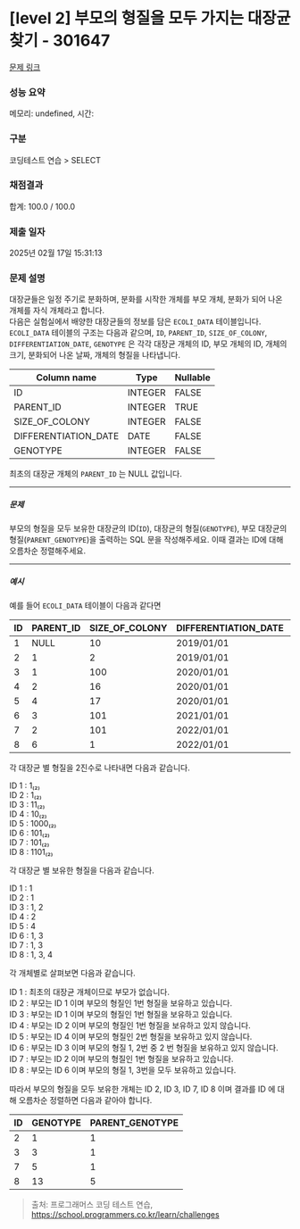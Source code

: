 # [level 2] 부모의 형질을 모두 가지는 대장균 찾기 - 301647 

[문제 링크](https://school.programmers.co.kr/learn/courses/30/lessons/301647) 

### 성능 요약

메모리: undefined, 시간: 

### 구분

코딩테스트 연습 > SELECT

### 채점결과

합계: 100.0 / 100.0

### 제출 일자

2025년 02월 17일 15:31:13

### 문제 설명

<p>대장균들은 일정 주기로 분화하며, 분화를 시작한 개체를 부모 개체, 분화가 되어 나온 개체를 자식 개체라고 합니다.<br>
다음은 실험실에서 배양한 대장균들의 정보를 담은 <code>ECOLI_DATA</code> 테이블입니다. <code>ECOLI_DATA</code> 테이블의 구조는 다음과 같으며,  <code>ID</code>, <code>PARENT_ID</code>, <code>SIZE_OF_COLONY</code>, <code>DIFFERENTIATION_DATE</code>, <code>GENOTYPE</code> 은 각각 대장균 개체의 ID, 부모 개체의 ID, 개체의 크기, 분화되어 나온 날짜, 개체의 형질을 나타냅니다.</p>
<table class="table">
        <thead><tr>
<th>Column name</th>
<th>Type</th>
<th>Nullable</th>
</tr>
</thead>
        <tbody><tr>
<td>ID</td>
<td>INTEGER</td>
<td>FALSE</td>
</tr>
<tr>
<td>PARENT_ID</td>
<td>INTEGER</td>
<td>TRUE</td>
</tr>
<tr>
<td>SIZE_OF_COLONY</td>
<td>INTEGER</td>
<td>FALSE</td>
</tr>
<tr>
<td>DIFFERENTIATION_DATE</td>
<td>DATE</td>
<td>FALSE</td>
</tr>
<tr>
<td>GENOTYPE</td>
<td>INTEGER</td>
<td>FALSE</td>
</tr>
</tbody>
      </table>
<p>최초의 대장균 개체의 <code>PARENT_ID</code> 는 NULL 값입니다.</p>

<hr>

<h5>문제</h5>

<p>부모의 형질을 모두 보유한 대장균의 ID(<code>ID</code>), 대장균의 형질(<code>GENOTYPE</code>), 부모 대장균의 형질(<code>PARENT_GENOTYPE</code>)을 출력하는 SQL 문을 작성해주세요. 이때 결과는 ID에 대해 오름차순 정렬해주세요.</p>

<hr>

<h5>예시</h5>

<p>예를 들어 <code>ECOLI_DATA</code> 테이블이 다음과 같다면</p>
<table class="table">
        <thead><tr>
<th>ID</th>
<th>PARENT_ID</th>
<th>SIZE_OF_COLONY</th>
<th>DIFFERENTIATION_DATE</th>
<th>GENOTYPE</th>
</tr>
</thead>
        <tbody><tr>
<td>1</td>
<td>NULL</td>
<td>10</td>
<td>2019/01/01</td>
<td>1</td>
</tr>
<tr>
<td>2</td>
<td>1</td>
<td>2</td>
<td>2019/01/01</td>
<td>1</td>
</tr>
<tr>
<td>3</td>
<td>1</td>
<td>100</td>
<td>2020/01/01</td>
<td>3</td>
</tr>
<tr>
<td>4</td>
<td>2</td>
<td>16</td>
<td>2020/01/01</td>
<td>2</td>
</tr>
<tr>
<td>5</td>
<td>4</td>
<td>17</td>
<td>2020/01/01</td>
<td>8</td>
</tr>
<tr>
<td>6</td>
<td>3</td>
<td>101</td>
<td>2021/01/01</td>
<td>5</td>
</tr>
<tr>
<td>7</td>
<td>2</td>
<td>101</td>
<td>2022/01/01</td>
<td>5</td>
</tr>
<tr>
<td>8</td>
<td>6</td>
<td>1</td>
<td>2022/01/01</td>
<td>13</td>
</tr>
</tbody>
      </table>
<p>각 대장균 별 형질을 2진수로 나타내면 다음과 같습니다.</p>

<p>ID 1 : 1₍₂₎<br>
ID 2 : 1₍₂₎<br>
ID 3 : 11₍₂₎<br>
ID 4 : 10₍₂₎<br>
ID 5 : 1000₍₂₎<br>
ID 6 : 101₍₂₎<br>
ID 7 : 101₍₂₎<br>
ID 8 : 1101₍₂₎</p>

<p>각 대장균 별 보유한 형질을 다음과 같습니다.</p>

<p>ID 1 : 1<br>
ID 2 : 1<br>
ID 3 : 1, 2<br>
ID 4 : 2<br>
ID 5 : 4<br>
ID 6 : 1, 3<br>
ID 7 : 1, 3<br>
ID 8 : 1, 3, 4</p>

<p>각 개체별로 살펴보면 다음과 같습니다.</p>

<p>ID 1 : 최초의 대장균 개체이므로 부모가 없습니다.<br>
ID 2 : 부모는 ID 1 이며 부모의 형질인 1번 형질을 보유하고 있습니다.<br>
ID 3 : 부모는 ID 1 이며 부모의 형질인 1번 형질을 보유하고 있습니다.<br>
ID 4 : 부모는 ID 2 이며 부모의 형질인 1번 형질을 보유하고 있지 않습니다.<br>
ID 5 : 부모는 ID 4 이며 부모의 형질인 2번 형질을 보유하고 있지 않습니다.<br>
ID 6 : 부모는 ID 3 이며 부모의 형질 1, 2번 중 2 번 형질을 보유하고 있지 않습니다.<br>
ID 7 : 부모는 ID 2 이며 부모의 형질인 1번 형질을 보유하고 있습니다.<br>
ID 8 : 부모는 ID 6 이며 부모의 형질 1, 3번을 모두 보유하고 있습니다.</p>

<p>따라서 부모의 형질을 모두 보유한 개체는 ID 2, ID 3, ID 7, ID 8 이며 결과를 ID 에 대해 오름차순 정렬하면 다음과 같아야 합니다.</p>
<table class="table">
        <thead><tr>
<th>ID</th>
<th>GENOTYPE</th>
<th>PARENT_GENOTYPE</th>
</tr>
</thead>
        <tbody><tr>
<td>2</td>
<td>1</td>
<td>1</td>
</tr>
<tr>
<td>3</td>
<td>3</td>
<td>1</td>
</tr>
<tr>
<td>7</td>
<td>5</td>
<td>1</td>
</tr>
<tr>
<td>8</td>
<td>13</td>
<td>5</td>
</tr>
</tbody>
      </table>

> 출처: 프로그래머스 코딩 테스트 연습, https://school.programmers.co.kr/learn/challenges